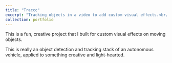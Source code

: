 ```yaml
---
title: "Traccc"
excerpt: "Tracking objects in a video to add custom visual effects.<br/><img src='/images/traccc/neon_line.png'>"
collection: portfolio
---
```


This is a fun, creative project that I built for custom visual effects on moving objects.

This is really an object detection and tracking stack of an autonomous vehicle, applied to something creative and light-hearted.
